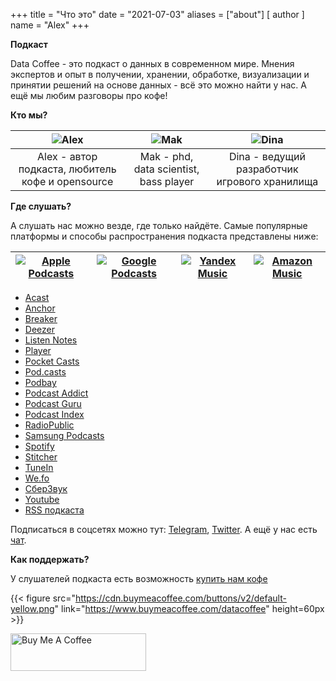 +++
title = "Что это"
date = "2021-07-03"
aliases = ["about"]
[ author ]
  name = "Alex"
+++

**Подкаст**

Data Coffee - это подкаст о данных в современном мире. Мнения экспертов и опыт в получении, хранении, обработке, визуализации и принятии решений на основе данных - всё это можно найти у нас. А ещё мы любим разговоры про кофе!

**Кто мы?**

| ![Alex](/we/alex.jpg) | ![Mak](/we/mak.png) | ![Dina](/we/dina.jpg) |
|:---:|:---:|:---:|
| Alex - автор подкаста, любитель кофе и opensource | Mak - phd, data scientist, bass player | Dina - ведущий разработчик игрового хранилища |

**Где слушать?**

А слушать нас можно везде, где только найдёте. Самые популярные платформы и способы распространения подкаста представлены ниже:

| [![Apple Podcasts](/Apple.png)](https://podcasts.apple.com/podcast/data-coffee/id1575312052) | [![Google Podcasts](/Google.png)](https://www.google.com/podcasts?feed=aHR0cHM6Ly9hbmNob3IuZm0vcy81YmRlMmM1OC9wb2RjYXN0L3Jzcw==) | [![Yandex Music](/Yandex.png)](https://music.yandex.ru/album/16320870) | [![Amazon Music](/Amazon.png)](https://music.amazon.com/podcasts/4828fab0-b658-4eff-a04a-9dc6aa19f5f6/DATA-COFFEE) |
|:---:|:---:|:---:|:---:|

* [Acast](https://shows.acast.com/6112d59b0d18bd001276a329)
* [Anchor](https://anchor.fm/data-coffee)
* [Breaker](https://www.breaker.audio/data-coffee)
* [Deezer](https://www.deezer.com/us/show/2840202)
* [Listen Notes](https://www.listennotes.com/podcasts/data-coffee-data-coffee-cLSW4jpfJV_/)
* [Player](https://player.fm/series/data-coffee)
* [Pocket Casts](https://pca.st/74nrdobm)
* [Pod.casts](https://pod.casts.io/podcasts/data-coffee)
* [Podbay](https://podbay.fm/p/1575312052)
* [Podcast Addict](https://podcastaddict.com/podcast/3515774)
* [Podcast Guru](https://app.podcastguru.io/podcast/data-coffee-1575312052)
* [Podcast Index](https://podcastindex.org/podcast/4066652)
* [RadioPublic](https://radiopublic.com/data-coffee-GERkXr)
* [Samsung Podcasts]()
* [Spotify](https://open.spotify.com/show/7EnMILd9pCjVVGrKdCiKMw)
* [Stitcher](https://www.stitcher.com/show/data-coffee)
* [TuneIn](https://tunein.com/podcasts/Technology-Podcasts/Data-Coffee-p1480281/)
* [We.fo](https://we.fo/1575312052)
* [СберЗвук](https://sber-zvuk.com/podcast/20761020)
* [Youtube](https://www.youtube.com/channel/UCHx8QFa7NK-HmoMzYoz7Pxg)
* [RSS подкаста](https://anchor.fm/s/5bde2c58/podcast/rss)

Подписаться в соцсетях можно тут: [Telegram](https://t.me/datacoffee), [Twitter](https://twitter.com/_DataCoffee_). А ещё у нас есть [чат](https://t.me/datacoffee_chat).

**Как поддержать?**

У слушателей подкаста есть возможность [купить нам кофе](https://www.buymeacoffee.com/datacoffee)

{{< figure src="https://cdn.buymeacoffee.com/buttons/v2/default-yellow.png" link="https://www.buymeacoffee.com/datacoffee" height=60px >}}


<a href="https://www.buymeacoffee.com/datacoffee" target="_blank"><img src="https://cdn.buymeacoffee.com/buttons/v2/default-yellow.png" alt="Buy Me A Coffee" style="height: 60px !important;width: 217px !important;" ></a>